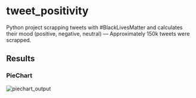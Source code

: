 # tweet_positivity

Python project scrapping tweets with #BlackLivesMatter and calculates their mood (positive, negative, neutral) — Approximately 150k tweets were scrapped.

## Results
### PieChart
![piechart_output](https://user-images.githubusercontent.com/40124530/231236473-4682ee83-af82-4b6d-b7b5-540eca51acad.png)
